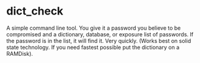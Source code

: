 dict_check
===

A simple command line tool. You give it a password you believe to be compromised and a dictionary, database, or exposure list of passwords. If the password is in the list, it will find it. Very quickly. (Works best on solid state technology. If you need fastest possible put the dictionary on a RAMDisk).
